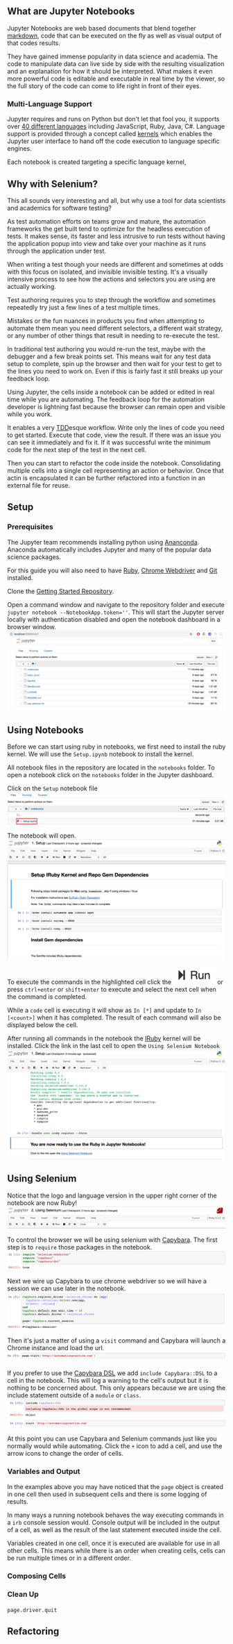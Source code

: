 

## What are Jupyter Notebooks

Jupyter Notebooks are web based documents that blend together [markdown](), code that can be executed on the fly as well as visual output of that codes results.  

They have gained immense popularity in data science and academia. The code to manipulate data can live side by side with the resulting visualization and an explanation for how it should be interpreted. What makes it even more powerful code is editable and executable in real time by the viewer, so the full story of the code can come to life right in front of their eyes.

### Multi-Language Support

Jupyter requires and runs on Python but don't let that fool you, it supports over [40 different languages](https://github.com/jupyter/jupyter/wiki/Jupyter-kernels) including JavaScript, Ruby, Java, C#.  Language support is provided through a concept called [kernels](https://jupyter.readthedocs.io/en/latest/projects/kernels.html) which enables the Jupyter user interface to hand off the code execution to language specific engines. 

Each notebook is created targeting a specific language kernel, 

## Why with Selenium?

This all sounds very interesting and all, but why use a tool for data scientists and academics for software testing?

As test automation efforts on teams grow and mature, the automation frameworks the get built tend to optimize for the headless execution of tests. It makes sense, its faster and less intrusive to run tests without having the application popup into view and take over your machine as it runs through the application under test. 

When writing a test though your needs are different and sometimes at odds with this focus on isolated, and invisible invisible testing. It's a visually intensive process to see how the actions and selectors you are using are actually working.

Test authoring requires you to step through the workflow and sometimes repeatedly try just a few lines of a test multiple times. 

Mistakes or the fun nuances in products you find when attempting to automate them mean you need different selectors, a different wait strategy, or any number of other things that result in needing to re-execute the test.

In traditional test authoring you would re-run the test, maybe with the debugger and a few break points set. This means wait for any test data setup to complete, spin up the browser and then wait for your test to get to the lines you need to work on. Even if this is fairly fast it still breaks up your feedback loop.

Using Jupyter, the cells inside a notebook can be added or edited in real time while you are automating. The feedback loop for the automation developer is lightning fast because the browser can remain open and visible while you work.   

It enables a very [TDD]()esque workflow. Write only the lines of code you need to get started. Execute that code, view the result. If there was an issue you can see it immediately and fix it. If it was successful write the minimum code for the next step of the test in the next cell. 

Then you can start to refactor the code inside the notebook. Consolidating multiple cells into a single cell representing an action or behavior. Once that actin is encapsulated it can be further refactored into a function in an external file for reuse.

## Setup

### Prerequisites 
The Jupyter team recommends installing python using [Ananconda](). Anaconda automatically includes Jupyter and many of the popular data science packages.

For this guide you will also need to have [Ruby](https://www.ruby-lang.org/en/documentation/installation/), [Chrome Webdriver](http://chromedriver.chromium.org/downloads) and [Git](https://git-scm.com/downloads) installed.


Clone the [Getting Started Repository](https://github.com/brendanconnolly/getting-started-with-selenium-and-jupyter/blob/master/notebooks/Setup%20Ruby%20Kernel.ipynb). 

Open a command window and navigate to the repository folder and execute `jupyter notebook --NotebookApp.token=''`. 
This will start the Jupyter server locally with authentication disabled and open the notebook dashboard in a browser window.
![notebook dashboard](getting-started-images/jnb.dashboard.png)

## Using Notebooks

Before we can start using ruby in notebooks, we first need to install the ruby kernel. We will use the `Setup.ipynb` notebook to install the kernel. 

All notebook files in the repository are located in the `notebooks` folder. To open a notebook click on the `notebooks` folder in the Jupyter dashboard.

Click on the `Setup` notebook file
![notebook list](getting-started-images/jnb.setup.iruby1.png)

The notebook will open.
![setup notebook contents](getting-started-images/jnb.setup.iruby2.png)

To execute the commands in the highlighted cell click the ![run button](getting-started-images/jnb.run.btn.png) or press `ctrl+enter` or `shift+enter` to execute and select the next cell when the command is completed. 

While a `code` cell is executing it will show as `In [*]` and update to `In [<count>]` when it has completed. 
The result of each command will also be displayed below the cell. 

After running all commands in the notebook the [IRuby]() kernel will be installed. Click the link in the last cell to open the `Using Selenium Notebook`
![setup notebook done](getting-started-images/jnb.setup.iruby3.png)

## Using Selenium
Notice that the logo and language version in the upper right corner of the notebook are now Ruby!
![setup notebook done](getting-started-images/jnb.selenium1.png)

To control the browser we will be using selenium with [Capybara](https://github.com/teamcapybara/capybara). The first step is to `require` those packages in the notebook.  
![require packages](getting-started-images/jnb.selenium2.png)

Next we wire up Capybara to use chrome webdriver so we will have a session we can use later in the notebook.
![wire up selenium session](getting-started-images/jnb.selenium3.png)

Then it's just a matter of using a `visit` command and Capybara will launch a Chrome instance and load the url. 
![launch selenium session](getting-started-images/jnb.selenium4a.png)

If you prefer to use the [Capybara DSL]() we add `include Capybara::DSL` to a cell in the notebook. This will log a warning to the cell's output but it is nothing to be concerned about. This only appears because we are using the include statement outside of a `module` or `class`. 
![wire up selenium session](getting-started-images/jnb.selenium4b.png)

At this point you can use Capybara and Selenium commands just like you normally would while automating. Click the `+` icon to add a cell, and use the arrow icons to change the order of cells. 

### Variables and Output
In the examples above you may have noticed that the `page` object is created in one cell then used in subsequent cells and there is some logging of results.

In many ways a running notebook behaves the way executing commands in a `irb` console session would. 
Console output will be included in the output of a cell, as well as the result of the last statement executed inside the cell. 

Variables created in one cell, once it is executed are available for use in all other cells. This means while there is an order when creating cells, cells can be run multiple times or in a different order. 

### Composing Cells



### Clean Up

`page.driver.quit`



## Refactoring



